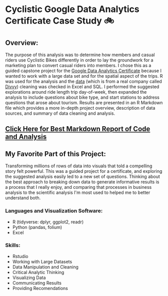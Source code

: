 # Cyclistic Google Data Analytics Certificate Case Study :bike:

## Overview:

The purpose of this analysis was to determine how members and casual riders use Cyclistic Bikes differently in order to lay the groundwork for a marketing plan to convert casual riders into members. I chose this as a guided capstone project for the [Google Data Analytics Certificate](https://www.coursera.org/account/accomplishments/specialization/certificate/TG3TBC84X3FU) because I wanted to work with a large data set and for the spatial aspect of the trips. R was used for the analysis and the [data](https://divvy-tripdata.s3.amazonaws.com/index.html) (which is from a real company called [Divvy](https://divvybikes.com/)) cleaning was checked in Excel and SQL. I performed the suggested explorations around ride length trip day-of-week, then expanded the analysis to include questions about bike type, and start stations to address questions that arose about tourism. Results are presented in an R Markdown file which provides a more in-depth project overview, description of data sources, and summary of data cleaning and analysis.

## [Click Here for Best Markdown Report of Code and Analysis](https://htmlpreview.github.io/?https://github.com/Jemulcrone/data-and-gis-analyst-portfolio/blob/main/cyclistic-analysis-r/cyclistic-markdown.html)

## My Favorite Part of this Project:

Transforming millions of rows of data into visuals that told a compelling story felt powerful. This was a guided project for a certificate, and exploring the suggested analysis easily led to a new set of questions. Thinking about the best approach to breaking down data to generate informative results is a process that I really enjoy, and comparing that processes in business analysis to the scientific analysis I'm most used to helped me to better understand both. 

### Languages and Visualization Software: 

- R (tidyverse: dplyr, ggplot2, readr)
- Python (pandas, folium)
- Excel 

### Skills: 

- Rstudio
- Working with Large Datasets 
- Data Manipulation and Cleaning
- Critical Analytic Thinking
- Visualizing Data
- Communicating Results
- Providing Recomendations 

